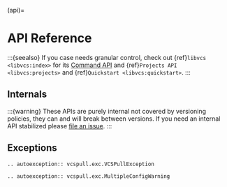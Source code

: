 (api)=

# API Reference

:::{seealso}
If you case needs granular control, check out {ref}`libvcs <libvcs:index>` for its [Command API](https://libvcs.git-pull.com/cmd/) and {ref}`Projects API <libvcs:projects>`
and {ref}`Quickstart <libvcs:quickstart>`.
:::

## Internals

:::{warning}
These APIs are purely internal not covered by versioning policies, they can and will break between versions.
If you need an internal API stabilized please [file an issue](https://github.com/vcs-python/libvcs/issues).
:::

## Exceptions

```{eval-rst}
.. autoexception:: vcspull.exc.VCSPullException
```

```{eval-rst}
.. autoexception:: vcspull.exc.MultipleConfigWarning
```
